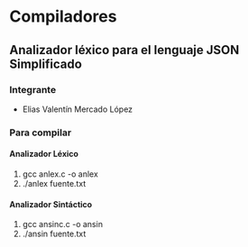 # Compiladores
## Analizador léxico para el lenguaje JSON Simplificado

### Integrante
* Elias Valentín Mercado López

### Para compilar
#### Analizador Léxico
1. gcc anlex.c -o anlex
2. ./anlex fuente.txt

#### Analizador Sintáctico
1. gcc ansinc.c -o ansin
2. ./ansin fuente.txt
